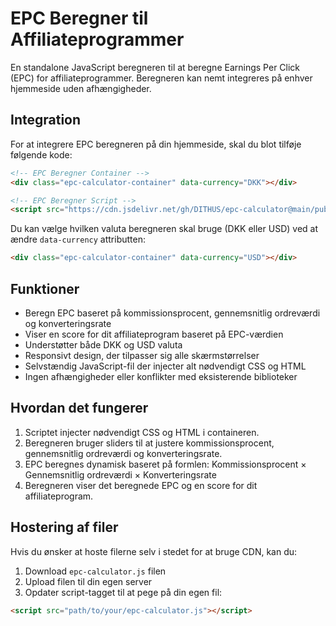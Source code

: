 
# EPC Beregner til Affiliateprogrammer

En standalone JavaScript beregneren til at beregne Earnings Per Click (EPC) for affiliateprogrammer. Beregneren kan nemt integreres på enhver hjemmeside uden afhængigheder.

## Integration

For at integrere EPC beregneren på din hjemmeside, skal du blot tilføje følgende kode:

```html
<!-- EPC Beregner Container -->
<div class="epc-calculator-container" data-currency="DKK"></div>

<!-- EPC Beregner Script -->
<script src="https://cdn.jsdelivr.net/gh/DITHUS/epc-calculator@main/public/standalone/epc-calculator.js"></script>
```

Du kan vælge hvilken valuta beregneren skal bruge (DKK eller USD) ved at ændre `data-currency` attributten:

```html
<div class="epc-calculator-container" data-currency="USD"></div>
```

## Funktioner

- Beregn EPC baseret på kommissionsprocent, gennemsnitlig ordreværdi og konverteringsrate
- Viser en score for dit affiliateprogram baseret på EPC-værdien
- Understøtter både DKK og USD valuta
- Responsivt design, der tilpasser sig alle skærmstørrelser
- Selvstændig JavaScript-fil der injecter alt nødvendigt CSS og HTML
- Ingen afhængigheder eller konflikter med eksisterende biblioteker

## Hvordan det fungerer

1. Scriptet injecter nødvendigt CSS og HTML i containeren.
2. Beregneren bruger sliders til at justere kommissionsprocent, gennemsnitlig ordreværdi og konverteringsrate.
3. EPC beregnes dynamisk baseret på formlen: Kommissionsprocent × Gennemsnitlig ordreværdi × Konverteringsrate
4. Beregneren viser det beregnede EPC og en score for dit affiliateprogram.

## Hostering af filer

Hvis du ønsker at hoste filerne selv i stedet for at bruge CDN, kan du:

1. Download `epc-calculator.js` filen
2. Upload filen til din egen server
3. Opdater script-tagget til at pege på din egen fil:

```html
<script src="path/to/your/epc-calculator.js"></script>
```
